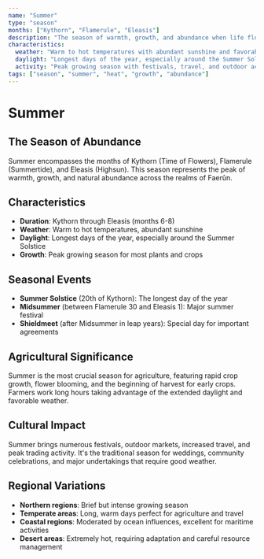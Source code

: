 ```yaml
---
name: "Summer"
type: "season"
months: ["Kythorn", "Flamerule", "Eleasis"]
description: "The season of warmth, growth, and abundance when life flourishes across Faerûn."
characteristics:
  weather: "Warm to hot temperatures with abundant sunshine and favorable conditions"
  daylight: "Longest days of the year, especially around the Summer Solstice"
  activity: "Peak growing season with festivals, travel, and outdoor activities"
tags: ["season", "summer", "heat", "growth", "abundance"]
---
```


# Summer

## The Season of Abundance

Summer encompasses the months of Kythorn (Time of Flowers), Flamerule (Summertide), and Eleasis (Highsun). This season represents the peak of warmth, growth, and natural abundance across the realms of Faerûn.

## Characteristics

- **Duration**: Kythorn through Eleasis (months 6-8)
- **Weather**: Warm to hot temperatures, abundant sunshine
- **Daylight**: Longest days of the year, especially around the Summer Solstice
- **Growth**: Peak growing season for most plants and crops

## Seasonal Events

- **Summer Solstice** (20th of Kythorn): The longest day of the year
- **Midsummer** (between Flamerule 30 and Eleasis 1): Major summer festival
- **Shieldmeet** (after Midsummer in leap years): Special day for important agreements

## Agricultural Significance

Summer is the most crucial season for agriculture, featuring rapid crop growth, flower blooming, and the beginning of harvest for early crops. Farmers work long hours taking advantage of the extended daylight and favorable weather.

## Cultural Impact

Summer brings numerous festivals, outdoor markets, increased travel, and peak trading activity. It's the traditional season for weddings, community celebrations, and major undertakings that require good weather.

## Regional Variations

- **Northern regions**: Brief but intense growing season
- **Temperate areas**: Long, warm days perfect for agriculture and travel
- **Coastal regions**: Moderated by ocean influences, excellent for maritime activities
- **Desert areas**: Extremely hot, requiring adaptation and careful resource management
